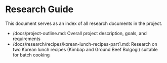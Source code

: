 # Research Guide

This document serves as an index of all research documents in the project.

- /docs/project-outline.md: Overall project description, goals, and requirements
- /docs/research/recipes/korean-lunch-recipes-part1.md: Research on two Korean lunch recipes (Kimbap and Ground Beef Bulgogi) suitable for batch cooking